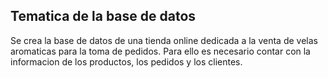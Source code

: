 ## Tematica de la base de datos
Se crea la base de datos de una tienda online dedicada a la venta de velas aromaticas para la toma de pedidos. Para ello es necesario contar con la informacion de los productos, los pedidos y los clientes.


